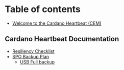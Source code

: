 # Table of contents

* [Welcome to the Cardano Heartbeat (CEM)](README.md)



## Cardano Heartbeat Documentation

* [Resiliency Checklist](resiliency-checklist.md)
* [SPO Backup Plan](backup.md)
  * [USB Full backup](usb-backup-notes.md)
